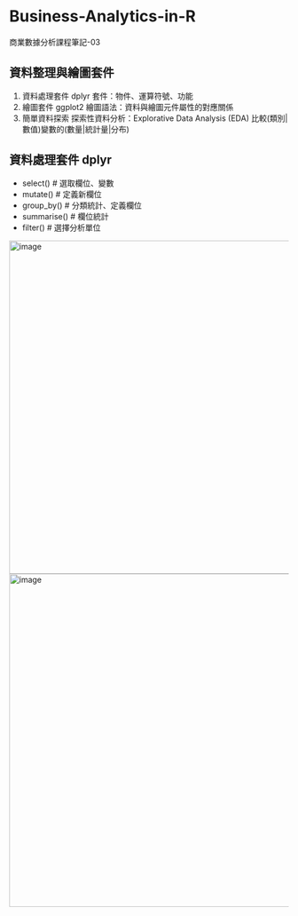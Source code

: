 # Business-Analytics-in-R
商業數據分析課程筆記-03

## 資料整理與繪圖套件
1. 資料處理套件 dplyr
套件：物件、運算符號、功能
2. 繪圖套件 ggplot2
繪圖語法：資料與繪圖元件屬性的對應關係
3. 簡單資料探索 
探索性資料分析：Explorative Data Analysis (EDA)
比較(類別|數值)變數的(數量|統計量|分布)

##  資料處理套件 dplyr
- select() # 選取欄位、變數
- mutate() # 定義新欄位
- group_by() # 分類統計、定義欄位
- summarise() # 欄位統計
- filter() # 選擇分析單位
<img width="600" alt="image" src="https://user-images.githubusercontent.com/77944202/162662866-83bcfdc7-f8f4-496c-9a04-1a46baf411a4.png">
<img width="600" alt="image" src="https://user-images.githubusercontent.com/77944202/162662871-8762b0e2-c99e-4601-a4bb-b4cae9c44155.png">

## 
